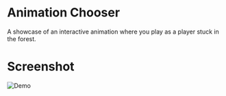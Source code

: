 # Animation Chooser
A showcase of an interactive animation where you play as a player stuck in the forest.

# Screenshot
![Demo](https://cloud-1oul3zu6h-hack-club-bot.vercel.app/0screenshot_2024-11-15_at_21-15-38_animation_showcase.png)
